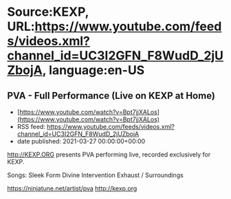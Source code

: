 # Source:KEXP, URL:https://www.youtube.com/feeds/videos.xml?channel_id=UC3I2GFN_F8WudD_2jUZbojA, language:en-US

## PVA - Full Performance (Live on KEXP at Home)
 - [https://www.youtube.com/watch?v=Bpt7jjXALos](https://www.youtube.com/watch?v=Bpt7jjXALos)
 - RSS feed: https://www.youtube.com/feeds/videos.xml?channel_id=UC3I2GFN_F8WudD_2jUZbojA
 - date published: 2021-03-27 00:00:00+00:00

http://KEXP.ORG presents PVA performing live, recorded exclusively for KEXP.

Songs:
Sleek Form
Divine Intervention 
Exhaust / Surroundings

https://ninjatune.net/artist/pva
http://kexp.org

